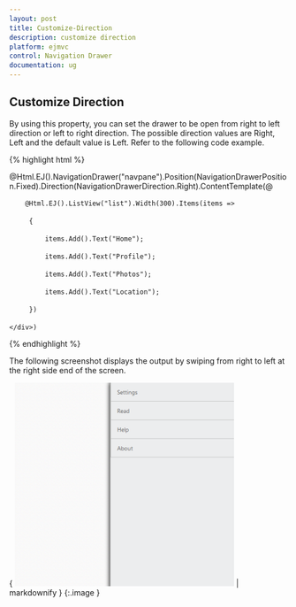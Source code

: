 ```yaml
---
layout: post
title: Customize-Direction
description: customize direction
platform: ejmvc
control: Navigation Drawer
documentation: ug
---
```


## Customize Direction

By using this property, you can set the drawer to be open from right to left direction or left to right direction. The possible direction values are Right, Left and the default value is Left. Refer to the following code example.



{% highlight html %}

@Html.EJ().NavigationDrawer("navpane").Position(NavigationDrawerPosition.Fixed).Direction(NavigationDrawerDirection.Right).ContentTemplate(@<div>

        @Html.EJ().ListView("list").Width(300).Items(items =>

         {

             items.Add().Text("Home");

             items.Add().Text("Profile");

             items.Add().Text("Photos");

             items.Add().Text("Location");

         })

    </div>)





{% endhighlight %}



The following screenshot displays the output by swiping from right to left at the right side end of the screen.

{ ![](Customize-Direction_images/Customize-Direction_img1.png) | markdownify }
{:.image }



